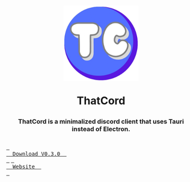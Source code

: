 <h1 align="center">
  <img height="200px" width="200px" src="https://github.com/ZtrolixGit/ThatCord/blob/main/src-tauri/icons/500x500.png?raw=true">
  
  **ThatCord**
</h1>

<h3 align="center">ThatCord is a minimalized discord client that uses Tauri instead of Electron.</h3>
<h2></h2>

[<kbd> <br>    Download V0.3.0    <br> </kbd>][DWLD] [<kbd> <br>    Website    <br> </kbd>][WEB]

[DWLD]: https://github.com/ZtrolixGit/ThatCord/releases/tag/0.3.0
[WEB]: https://ztrolixgit.github.io/ThatCord/
